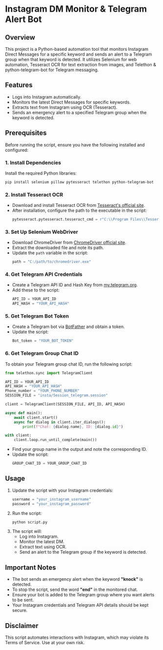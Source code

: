 # Instagram DM Monitor & Telegram Alert Bot

## Overview
This project is a Python-based automation tool that monitors Instagram Direct Messages for a specific keyword and sends an alert to a Telegram group when that keyword is detected. It utilizes Selenium for web automation, Tesseract OCR for text extraction from images, and Telethon & python-telegram-bot for Telegram messaging.

## Features
- Logs into Instagram automatically.
- Monitors the latest Direct Messages for specific keywords.
- Extracts text from Instagram using OCR (Tesseract).
- Sends an emergency alert to a specified Telegram group when the keyword is detected.

## Prerequisites
Before running the script, ensure you have the following installed and configured:

### 1. Install Dependencies
Install the required Python libraries:
```bash
pip install selenium pillow pytesseract telethon python-telegram-bot
```

### 2. Install Tesseract OCR
- Download and install Tesseract OCR from [Tesseract's official site](https://github.com/UB-Mannheim/tesseract/wiki).
- After installation, configure the path to the executable in the script:
  ```python
  pytesseract.pytesseract.tesseract_cmd = r"C:\\Program Files\\Tesseract-OCR\\tesseract.exe"
  ```

### 3. Set Up Selenium WebDriver
- Download ChromeDriver from [ChromeDriver official site](https://sites.google.com/chromium.org/driver/).
- Extract the downloaded file and note its path.
- Update the `path` variable in the script:
  ```python
  path = "C:/path/to/chromedriver.exe"
  ```

### 4. Get Telegram API Credentials
- Create a Telegram API ID and Hash Key from [my.telegram.org](https://my.telegram.org/).
- Add these to the script:
  ```python
  API_ID = YOUR_API_ID
  API_HASH = "YOUR_API_HASH"
  ```

### 5. Get Telegram Bot Token
- Create a Telegram bot via [BotFather](https://t.me/BotFather) and obtain a token.
- Update the script:
  ```python
  Bot_token = "YOUR_BOT_TOKEN"
  ```

### 6. Get Telegram Group Chat ID
To obtain your Telegram group chat ID, run the following script:
```python
from telethon.sync import TelegramClient

API_ID = YOUR_API_ID
API_HASH = "YOUR_API_HASH"
Phone_number = "YOUR_PHONE_NUMBER"
SESSION_FILE = "insta/Session_telegram.session"

client = TelegramClient(SESSION_FILE, API_ID, API_HASH)

async def main():
    await client.start()
    async for dialog in client.iter_dialogs():
        print(f"Chat: {dialog.name}, ID: {dialog.id}")

with client:
    client.loop.run_until_complete(main())
```
- Find your group name in the output and note the corresponding ID.
- Update the script:
  ```python
  GROUP_CHAT_ID = YOUR_GROUP_CHAT_ID
  ```

## Usage
1. Update the script with your Instagram credentials:
   ```python
   username = "your_instagram_username"
   password = "your_instagram_password"
   ```
2. Run the script:
   ```bash
   python script.py
   ```
3. The script will:
   - Log into Instagram.
   - Monitor the latest DM.
   - Extract text using OCR.
   - Send an alert to the Telegram group if the keyword is detected.

## Important Notes
- The bot sends an emergency alert when the keyword **"knock"** is detected.
- To stop the script, send the word **"end"** in the monitored chat.
- Ensure your bot is added to the Telegram group where you want alerts to be sent.
- Your Instagram credentials and Telegram API details should be kept secure.

## Disclaimer
This script automates interactions with Instagram, which may violate its Terms of Service. Use at your own risk.

